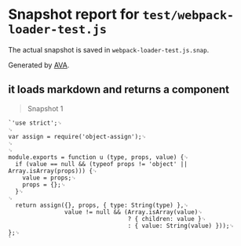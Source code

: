 # Snapshot report for `test/webpack-loader-test.js`

The actual snapshot is saved in `webpack-loader-test.js.snap`.

Generated by [AVA](https://ava.li).

## it loads markdown and returns a component

> Snapshot 1

    `'use strict';␊
    ␊
    var assign = require('object-assign');␊
    ␊
    ␊
    module.exports = function u (type, props, value) {␊
      if (value == null && (typeof props != 'object' || Array.isArray(props))) {␊
        value = props;␊
        props = {};␊
      }␊
    ␊
      return assign({}, props, { type: String(type) },␊
                    value != null && (Array.isArray(value)␊
                                      ? { children: value }␊
                                      : { value: String(value) }));␊
    };␊
    `
